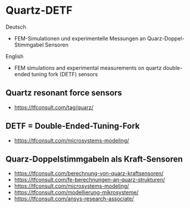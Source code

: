 # Quartz-DETF
Deutsch
- FEM-Simulationen und experimentelle Messungen an Quarz-Doppel-Stimmgabel Sensoren
  
English
- FEM simulations and experimental measurements on quartz double-ended tuning fork (DETF) sensors

## Quartz resonant force sensors
- https://tfconsult.com/tag/quarz/

## DETF = Double-Ended-Tuning-Fork
- https://tfconsult.com/microsystems-modeling/

## Quarz-Doppelstimmgabeln als Kraft-Sensoren 
- https://tfconsult.com/berechnung-von-quarz-kraftsensoren/
- https://tfconsult.com/fe-berechnungen-an-quarz-strukturen/
- https://tfconsult.com/microsystems-modeling/
- https://tfconsult.com/modellierung-mikrosysteme/
- https://tfconsult.com/ansys-research-associate/
